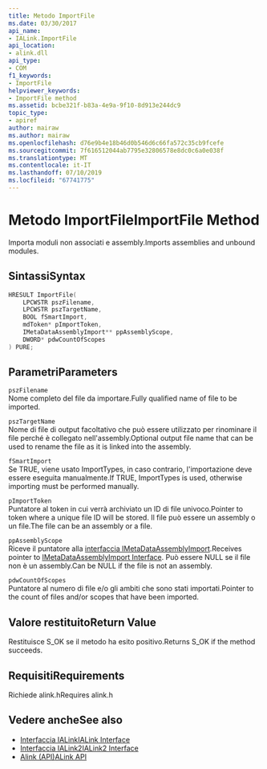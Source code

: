 ```yaml
---
title: Metodo ImportFile
ms.date: 03/30/2017
api_name:
- IALink.ImportFile
api_location:
- alink.dll
api_type:
- COM
f1_keywords:
- ImportFile
helpviewer_keywords:
- ImportFile method
ms.assetid: bcbe321f-b83a-4e9a-9f10-8d913e244dc9
topic_type:
- apiref
author: mairaw
ms.author: mairaw
ms.openlocfilehash: d76e9b4e18b46d0b546d6c66fa572c35cb9fcefe
ms.sourcegitcommit: 7f616512044ab7795e32806578e8dc0c6a0e038f
ms.translationtype: MT
ms.contentlocale: it-IT
ms.lasthandoff: 07/10/2019
ms.locfileid: "67741775"
---
```

# <a name="importfile-method"></a><span data-ttu-id="5bfa1-102">Metodo ImportFile</span><span class="sxs-lookup"><span data-stu-id="5bfa1-102">ImportFile Method</span></span>
<span data-ttu-id="5bfa1-103">Importa moduli non associati e assembly.</span><span class="sxs-lookup"><span data-stu-id="5bfa1-103">Imports assemblies and unbound modules.</span></span>  
  
## <a name="syntax"></a><span data-ttu-id="5bfa1-104">Sintassi</span><span class="sxs-lookup"><span data-stu-id="5bfa1-104">Syntax</span></span>  
  
```cpp  
HRESULT ImportFile(  
    LPCWSTR pszFilename,  
    LPCWSTR pszTargetName,  
    BOOL fSmartImport,  
    mdToken* pImportToken,  
    IMetaDataAssemblyImport** ppAssemblyScope,  
    DWORD* pdwCountOfScopes  
) PURE;  
```  
  
## <a name="parameters"></a><span data-ttu-id="5bfa1-105">Parametri</span><span class="sxs-lookup"><span data-stu-id="5bfa1-105">Parameters</span></span>  
 `pszFilename`  
 <span data-ttu-id="5bfa1-106">Nome completo del file da importare.</span><span class="sxs-lookup"><span data-stu-id="5bfa1-106">Fully qualified name of file to be imported.</span></span>  
  
 `pszTargetName`  
 <span data-ttu-id="5bfa1-107">Nome di file di output facoltativo che può essere utilizzato per rinominare il file perché è collegato nell'assembly.</span><span class="sxs-lookup"><span data-stu-id="5bfa1-107">Optional output file name that can be used to rename the file as it is linked into the assembly.</span></span>  
  
 `fSmartImport`  
 <span data-ttu-id="5bfa1-108">Se TRUE, viene usato ImportTypes, in caso contrario, l'importazione deve essere eseguita manualmente.</span><span class="sxs-lookup"><span data-stu-id="5bfa1-108">If TRUE, ImportTypes is used, otherwise importing must be performed manually.</span></span>  
  
 `pImportToken`  
 <span data-ttu-id="5bfa1-109">Puntatore al token in cui verrà archiviato un ID di file univoco.</span><span class="sxs-lookup"><span data-stu-id="5bfa1-109">Pointer to token where a unique file ID will be stored.</span></span> <span data-ttu-id="5bfa1-110">Il file può essere un assembly o un file.</span><span class="sxs-lookup"><span data-stu-id="5bfa1-110">The file can be an assembly or a file.</span></span>  
  
 `ppAssemblyScope`  
 <span data-ttu-id="5bfa1-111">Riceve il puntatore alla [interfaccia IMetaDataAssemblyImport](../../../../docs/framework/unmanaged-api/metadata/imetadataassemblyimport-interface.md).</span><span class="sxs-lookup"><span data-stu-id="5bfa1-111">Receives pointer to [IMetaDataAssemblyImport Interface](../../../../docs/framework/unmanaged-api/metadata/imetadataassemblyimport-interface.md).</span></span> <span data-ttu-id="5bfa1-112">Può essere NULL se il file non è un assembly.</span><span class="sxs-lookup"><span data-stu-id="5bfa1-112">Can be NULL if the file is not an assembly.</span></span>  
  
 `pdwCountOfScopes`  
 <span data-ttu-id="5bfa1-113">Puntatore al numero di file e/o gli ambiti che sono stati importati.</span><span class="sxs-lookup"><span data-stu-id="5bfa1-113">Pointer to the count of files and/or scopes that have been imported.</span></span>  
  
## <a name="return-value"></a><span data-ttu-id="5bfa1-114">Valore restituito</span><span class="sxs-lookup"><span data-stu-id="5bfa1-114">Return Value</span></span>  
 <span data-ttu-id="5bfa1-115">Restituisce S_OK se il metodo ha esito positivo.</span><span class="sxs-lookup"><span data-stu-id="5bfa1-115">Returns S_OK if the method succeeds.</span></span>  
  
## <a name="requirements"></a><span data-ttu-id="5bfa1-116">Requisiti</span><span class="sxs-lookup"><span data-stu-id="5bfa1-116">Requirements</span></span>  
 <span data-ttu-id="5bfa1-117">Richiede alink.h</span><span class="sxs-lookup"><span data-stu-id="5bfa1-117">Requires alink.h</span></span>  
  
## <a name="see-also"></a><span data-ttu-id="5bfa1-118">Vedere anche</span><span class="sxs-lookup"><span data-stu-id="5bfa1-118">See also</span></span>

- [<span data-ttu-id="5bfa1-119">Interfaccia IALink</span><span class="sxs-lookup"><span data-stu-id="5bfa1-119">IALink Interface</span></span>](../../../../docs/framework/unmanaged-api/alink/ialink-interface.md)
- [<span data-ttu-id="5bfa1-120">Interfaccia IALink2</span><span class="sxs-lookup"><span data-stu-id="5bfa1-120">IALink2 Interface</span></span>](../../../../docs/framework/unmanaged-api/alink/ialink2-interface.md)
- [<span data-ttu-id="5bfa1-121">Alink (API)</span><span class="sxs-lookup"><span data-stu-id="5bfa1-121">ALink API</span></span>](../../../../docs/framework/unmanaged-api/alink/index.md)
